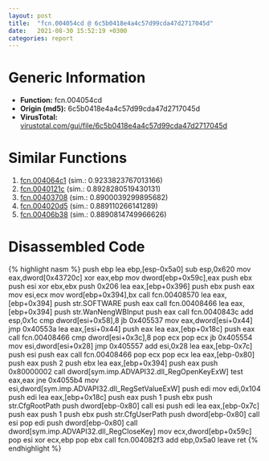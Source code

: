 ```yaml
---
layout: post
title:  "fcn.004054cd @ 6c5b0418e4a4c57d99cda47d2717045d"
date:   2021-08-30 15:52:19 +0300
categories: report
---
```


# Generic Information
- **Function:** fcn.004054cd
- **Origin (md5):** 6c5b0418e4a4c57d99cda47d2717045d
- **VirusTotal:** [virustotal.com/gui/file/6c5b0418e4a4c57d99cda47d2717045d][virustotal_ref]



# Similar Functions

1. [fcn.004064c1][similar_1_ref] (sim.: 0.9233823767013166)
2. [fcn.0040121c][similar_2_ref] (sim.: 0.8928280519430131)
3. [fcn.00403708][similar_3_ref] (sim.: 0.8900039299895682)
4. [fcn.004020d5][similar_4_ref] (sim.: 0.889110266141289)
5. [fcn.00406b38][similar_5_ref] (sim.: 0.8890814749966626)


# Disassembled Code

{% highlight nasm %}
push ebp
lea ebp,[esp-0x5a0]
sub esp,0x620
mov eax,dword[0x43720c]
xor eax,ebp
mov dword[ebp+0x59c],eax
push ebx
push esi
xor ebx,ebx
push 0x206
lea eax,[ebp+0x396]
push ebx
push eax
mov esi,ecx
mov word[ebp+0x394],bx
call fcn.00408570
lea eax,[ebp+0x394]
push str.SOFTWARE
push eax
call fcn.00408466
lea eax,[ebp+0x394]
push str.WanNengWBInput
push eax
call fcn.0040843c
add esp,0x1c
cmp dword[esi+0x58],8
jb 0x405537
mov eax,dword[esi+0x44]
jmp 0x40553a
lea eax,[esi+0x44]
push eax
lea eax,[ebp+0x18c]
push eax
call fcn.00408466
cmp dword[esi+0x3c],8
pop ecx
pop ecx
jb 0x405554
mov esi,dword[esi+0x28]
jmp 0x405557
add esi,0x28
lea eax,[ebp-0x7c]
push esi
push eax
call fcn.00408466
pop ecx
pop ecx
lea eax,[ebp-0x80]
push eax
push 2
push ebx
lea eax,[ebp+0x394]
push eax
push 0x80000002
call dword[sym.imp.ADVAPI32.dll_RegOpenKeyExW]
test eax,eax
jne 0x4055b4
mov esi,dword[sym.imp.ADVAPI32.dll_RegSetValueExW]
push edi
mov edi,0x104
push edi
lea eax,[ebp+0x18c]
push eax
push 1
push ebx
push str.CfgRootPath
push dword[ebp-0x80]
call esi
push edi
lea eax,[ebp-0x7c]
push eax
push 1
push ebx
push str.CfgUserPath
push dword[ebp-0x80]
call esi
pop edi
push dword[ebp-0x80]
call dword[sym.imp.ADVAPI32.dll_RegCloseKey]
mov ecx,dword[ebp+0x59c]
pop esi
xor ecx,ebp
pop ebx
call fcn.004082f3
add ebp,0x5a0
leave 
ret 
{% endhighlight %}


[similar_1_ref]: /report/fcn.004064c1@6c5b0418e4a4c57d99cda47d2717045d
[similar_2_ref]: /report/fcn.0040121c@de21a548b66aa6c0b17491b6a31e14fa
[similar_3_ref]: /report/fcn.00403708@1123b7aa5760238fe93045e585b8234c
[similar_4_ref]: /report/fcn.004020d5@6c5b0418e4a4c57d99cda47d2717045d
[similar_5_ref]: /report/fcn.00406b38@73677cb40830e94fbfb5483ff33e40b9
[virustotal_ref]: https://www.virustotal.com/gui/file/6c5b0418e4a4c57d99cda47d2717045d